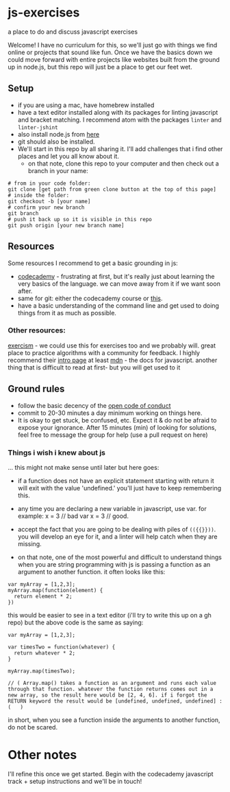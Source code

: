 # js-exercises
a place to do and discuss javascript exercises

Welcome!
I have no curriculum for this, so we'll just go with things we find online or projects that sound like fun. Once we have the basics down we could move forward with entire projects like websites built from the ground up in node.js, but this repo will just be a place to get our feet wet.

## Setup
* if you are using a mac, have homebrew installed
* have a text editor installed along with its packages for linting javascript and bracket matching. I recommend atom with the packages `linter` and `linter-jshint`
* also install node.js from [here](https://nodejs.org/en/download/package-manager/#osx)
* git should also be installed.
* We'll start in this repo by all sharing it. I'll add challenges that i find other places and let you all know about it.
  * on that note, clone this repo to your computer and then check out a branch in your name:
```
# from in your code folder:
git clone [get path from green clone button at the top of this page]
# inside the folder:
git checkout -b [your name]
# confirm your new branch
git branch
# push it back up so it is visible in this repo
git push origin [your new branch name]
```

## Resources
Some resources I recommend to get a basic grounding in js:
* [codecademy](https://www.codecademy.com/learn/javascript) - frustrating at first, but it's really just about learning the very basics of the language. we can move away from it if we want soon after.
* same for git: either the codecademy course or [this](https://try.github.io/levels/1/challenges/1). 
* have a basic understanding of the command line and get used to doing things from it as much as possible.

### Other resources: 
[exercism](https://exercism.io) - we could use this for exercises too and we probably will. great place to practice algorithms with a community for feedback. I highly recommend their [intro page](http://exercism.io/languages/javascript) at least
[mdn](https://developer.mozilla.org/en-US/docs/Web/JavaScript) - the docs for javascript. another thing that is difficult to read at first- but you will get used to it

## Ground rules
* follow the basic decency of the [open code of conduct](http://todogroup.org/opencodeofconduct/)
* commit to 20-30 minutes a day minimum working on things here.
* It is okay to get stuck, be confused, etc. Expect it & do not be afraid to expose your ignorance. After 15 minutes (min) of looking for solutions, feel free to message the group for help (use a pull request on here)

### Things i wish i knew about js
... this might not make sense until later but here goes:
- if a function does not have an explicit statement starting with return it will exit with the value 'undefined.' you'll just have to keep remembering this.

- any time you are declaring a new variable in javascript, use var. for example:
x = 3 // bad
var x = 3 // good.

- accept the fact that you are going to be dealing with piles of `(({{}}))`. you will develop an eye for it, and a linter will help catch when they are missing.

- on that note, one of the most powerful and difficult to understand things when you are string programming with js is passing a function as an argument to another function. it often looks like this:
```
var myArray = [1,2,3];
myArray.map(function(element) {
  return element * 2;
})
```
this would be easier to see in a text editor (i'll try to write this up on a gh repo) but the above code is the same as saying:
```
var myArray = [1,2,3];

var timesTwo = function(whatever) {
  return whatever * 2;
}

myArray.map(timesTwo);

// ( Array.map() takes a function as an argument and runs each value through that function. whatever the function returns comes out in a new array, so the result here would be [2, 4, 6]. if i forgot the RETURN keyword the result would be [undefined, undefined, undefined] :(   )
```
in short, when you see a function inside the arguments to another function, do not be scared.

# Other notes
I'll refine this once we get started. Begin with the codecademy javascript track + setup instructions and we'll be in touch!
